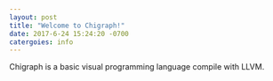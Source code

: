 ```yaml
---
layout: post
title: "Welcome to Chigraph!"
date: 2017-6-24 15:24:20 -0700
catergoies: info
---
```


Chigraph is a basic visual programming language compile with LLVM.
